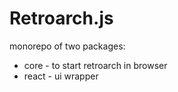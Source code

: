 # Retroarch.js

monorepo of two packages:

- core - to start retroarch in browser
- react - ui wrapper
